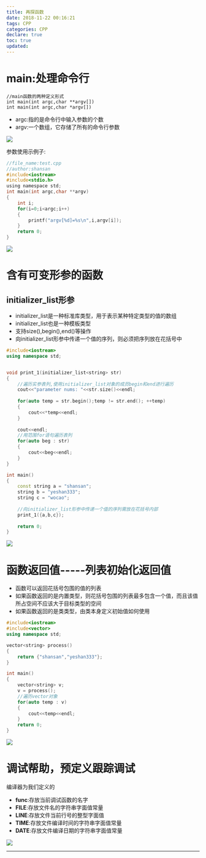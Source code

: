 ```yaml
---
title: 再探函数
date: 2018-11-22 00:16:21
tags: CPP
categories: CPP
declare: true
toc: true
updated:
---
```

# main:处理命令行
    
    //main函数的两种定义形式
    int main(int argc,char **argv[])
    int main(int argc,char *argv[])

- argc:指的是命令行中输入参数的个数
- argv:一个数组，它存储了所有的命令行参数

<!-- more -->

![](https://raw.githubusercontent.com/yeshan333/git_images/master/text.png)


参数使用示例子:

```c
//file_name:test.cpp 
//author:shansan
#include<iostream>
#include<stdio.h>
using namespace std;
int main(int argc,char **argv) 
{
	int i;
	for(i=0;i<argc;i++)
	{
		printf("argv[%d]=%s\n",i,argv[i]);
	} 
	return 0;
}
```

![](https://i.imgur.com/nCsaA2L.gif)

# 含有可变形参的函数

## initializer_list形参

- initializer_list是一种标准库类型，用于表示某种特定类型的值的数组
- initializer_list也是一种模板类型
- 支持size(),begin(),end()等操作
- 向initializer_list形参中传递一个值的序列，则必须把序列放在花括号中

```c++
#include<iostream>
using namespace std;


void print_1(initializer_list<string> str)
{
    //遍历实参表列,使用initializer_list对象的成员begin和end进行遍历 
	cout<<"parameter nums: "<<str.size()<<endl; 
		
	for(auto temp = str.begin();temp != str.end(); ++temp) 
	{
	    cout<<*temp<<endl;
    }
    
    cout<<endl;
    //用范围for语句遍历表列
	for(auto beg : str)
	{
		cout<<beg<<endl;
	} 
}

int main()
{
	const string a = "shansan";
	string b = "yeshan333";
	string c = "wocao";
	
	//向initializer_list形参中传递一个值的序列需放在花括号内部 
    print_1({a,b,c});
	
	return 0;	
} 
```

![](https://i.imgur.com/RdxXrcD.png)


# 函数返回值-----列表初始化返回值

- 函数可以返回花括号包围的值的列表
- 如果函数返回的是内置类型，则花括号包围的列表最多包含一个值，而且该值所占空间不应该大于目标类型的空间
- 如果函数返回的是类类型，由类本身定义初始值如何使用

```c++
#include<iostream>
#include<vector>
using namespace std;

vector<string> process()
{
	return {"shansan","yeshan333"};
}

int main()
{
	vector<string> v;
	v = process();
	//遍历vector对象 
	for(auto temp : v)
	{
	    cout<<temp<<endl;	
	} 
	return 0;
} 
```

![](https://i.imgur.com/1cZJ4Uu.png)

# 调试帮助，预定义跟踪调试

编译器为我们定义的
* __func__:存放当前调试函数的名字
* __FILE__:存放文件名的字符串字面值常量
* __LINE__:存放文件当前行号的整型字面值
* __TIME__:存放文件编译时间的字符串字面值常量
* __DATE__:存放文件编译日期的字符串字面值常量

![](https://i.imgur.com/zYffeTU.png)

---